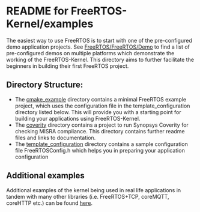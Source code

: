# README for FreeRTOS-Kernel/examples

The easiest way to use FreeRTOS is to start with one of the pre-configured demo application projects.
See [FreeRTOS/FreeRTOS/Demo](https://github.com/FreeRTOS/FreeRTOS/tree/main/FreeRTOS/Demo) to find a list of pre-configured demos on multiple platforms which demonstrate the working of the FreeRTOS-Kernel.
This directory aims to further facilitate the beginners in building their first FreeRTOS project.


## Directory Structure:

* The [cmake_example](./cmake_example) directory contains a minimal FreeRTOS example project, which uses the configuration file in the template_configuration directory listed below. This will provide you with a starting point for building your applications using FreeRTOS-Kernel.
* The [coverity](./coverity) directory contains a project to run Synopsys Coverity for checking MISRA compliance. This directory contains further readme files and links to documentation.
* The [template_configuration](./template_configuration) directory contains a sample configuration file FreeRTOSConfig.h which helps you in preparing your application configuration


## Additional examples

Additional examples of the kernel being used in real life applications in tandem with many other libraries (i.e. FreeRTOS+TCP, coreMQTT, coreHTTP etc.) can be found [here](https://github.com/FreeRTOS/FreeRTOS/tree/main/FreeRTOS-Plus/Demo).
